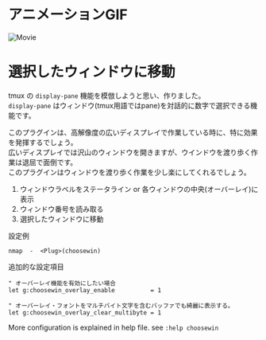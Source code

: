 # アニメーションGIF

![Movie](http://gifzo.net/3sADnbhA2C.gif)

# 選択したウィンドウに移動
tmux の `display-pane` 機能を模倣しようと思い、作りました。  
`display-pane` はウィンドウ(tmux用語ではpane)を対話的に数字で選択できる機能です。  

このプラグインは、高解像度の広いディスプレイで作業している時に、特に効果を発揮するでしょう。  
広いディスプレイでは沢山のウィンドウを開きますが、ウインドウを渡り歩く作業は退屈で面倒です。  
このプラグインはウィンドウを渡り歩く作業を少し楽にしてくれるでしょう。  

  1. ウィンドウラベルをステータライン or 各ウィンドウの中央(オーバーレイ)に表示
  2. ウィンドウ番号を読み取る
  3. 選択したウィンドウに移動

設定例
```Vim
nmap  -  <Plug>(choosewin)
```

追加的な設定項目
```Vim
" オーバーレイ機能を有効にしたい場合
let g:choosewin_overlay_enable          = 1

" オーバーレイ・フォントをマルチバイト文字を含むバッファでも綺麗に表示する。
let g:choosewin_overlay_clear_multibyte = 1
```

More configuration is explained in help file. see `:help choosewin`
